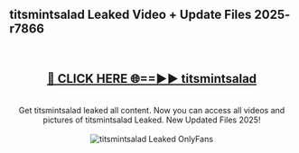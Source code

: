 <h2>titsmintsalad Leaked Video + Update Files 2025- r7866</h2>
<br>
<div align="center">
<h2><a href="https://libra.edu.pl?titsmintsalad" rel="nofollow">🔴 CLICK HERE 🌐==►► titsmintsalad</a></h2>
<br>
Get titsmintsalad leaked all content. Now you can access all videos and pictures of titsmintsalad Leaked. New Updated Files 2025!
<br>
<br>
<a href="https://libra.edu.pl?titsmintsalad" rel="nofollow" data-target="animated-image.originalLink"><img src="https://i.ibb.co.com/WyWwxjT/player-gif2.gif" alt="titsmintsalad Leaked OnlyFans" style="max-width: 100%; display: inline-block;" data-target="animated-image.originalImage"></a>
</div>
<br>